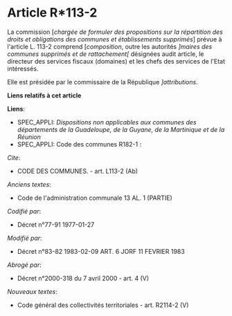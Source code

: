 # Article R*113-2

La commission [*chargée de formuler des propositions sur la répartition des droits et obligations des communes et
établissements supprimés*] prévue à l'article L. 113-2 comprend [*composition*, outre les autorités *]maires des communes
supprimés et de rattachement[* désignées audit article, le directeur des services fiscaux (domaines) et les chefs des
services de l'Etat intéressés.

Elle est présidée par le commissaire de la République *]attributions*.

**Liens relatifs à cet article**

**Liens**:

  - SPEC_APPLI: *Dispositions non applicables aux communes des départements de la Guadeloupe, de la Guyane, de la Martinique et de la Réunion*
  - SPEC_APPLI: Code des communes R182-1 :

_Cite_:

  - CODE DES COMMUNES. - art. L113-2 (Ab)

_Anciens textes_:

  - Code de l'administration communale 13 AL. 1 (PARTIE)

_Codifié par_:

  - Décret n°77-91 1977-01-27

_Modifié par_:

  - Décret n°83-82 1983-02-09 ART. 6 JORF 11 FEVRIER 1983

_Abrogé par_:

  - Décret n°2000-318 du 7 avril 2000 - art. 4 (V)

_Nouveaux textes_:

  - Code général des collectivités territoriales - art. R2114-2 (V)
